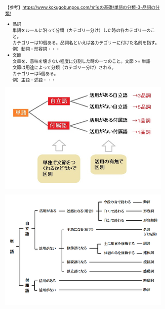 【参考】https://www.kokugobunpou.com/文法の基礎/単語の分類-3-品詞の分類/  
- 品詞  
単語をルールに沿って分類（カテゴリー分け）した時の各カテゴリーのこと。  
カテゴリーは10個ある。品詞名といえば各カテゴリーに付けた名前を指す。
例）動詞・形容詞・・・    
- 文節  
文章を、意味を壊さない程度に分割した時の一つのこと。文節 >= 単語  
文節は用途によって分類（カテゴリー分け）される。  
カテゴリーは5個ある。  
例）主語・述語・・・    
  
![品詞分類2](/picture/基礎2.jpg "品詞分類2")

![品詞分類](/picture/基礎.png "品詞分類")
